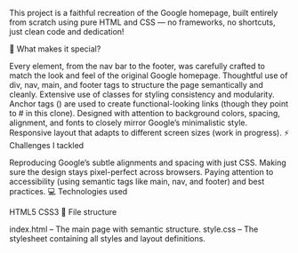 This project is a faithful recreation of the Google homepage, built entirely from scratch using pure HTML and CSS — no frameworks, no shortcuts, just clean code and dedication!

🌟 What makes it special?

Every element, from the nav bar to the footer, was carefully crafted to match the look and feel of the original Google homepage.
Thoughtful use of div, nav, main, and footer tags to structure the page semantically and cleanly.
Extensive use of classes for styling consistency and modularity.
Anchor tags (<a>) are used to create functional-looking links (though they point to # in this clone).
Designed with attention to background colors, spacing, alignment, and fonts to closely mirror Google’s minimalistic style.
Responsive layout that adapts to different screen sizes (work in progress).
⚡ Challenges I tackled

Reproducing Google’s subtle alignments and spacing with just CSS.
Making sure the design stays pixel-perfect across browsers.
Paying attention to accessibility (using semantic tags like main, nav, and footer) and best practices.
💻 Technologies used

HTML5
CSS3
📂 File structure

index.html – The main page with semantic structure.
style.css – The stylesheet containing all styles and layout definitions.
